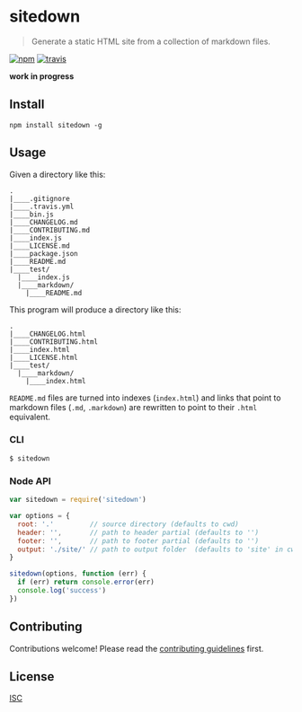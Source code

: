 # sitedown

> Generate a static HTML site from a collection of markdown files.

[![npm][npm-image]][npm-url]
[![travis][travis-image]][travis-url]

[npm-image]: https://img.shields.io/npm/v/sitedown.svg?style=flat-square
[npm-url]: https://www.npmjs.com/package/sitedown
[travis-image]: https://img.shields.io/travis/ngoldman/sitedown.svg?style=flat-square
[travis-url]: https://travis-ci.org/ngoldman/sitedown

**work in progress**

## Install

```
npm install sitedown -g
```

## Usage

Given a directory like this:

```
.
|____.gitignore
|____.travis.yml
|____bin.js
|____CHANGELOG.md
|____CONTRIBUTING.md
|____index.js
|____LICENSE.md
|____package.json
|____README.md
|____test/
  |____index.js
  |____markdown/
    |____README.md
```

This program will produce a directory like this:

```
.
|____CHANGELOG.html
|____CONTRIBUTING.html
|____index.html
|____LICENSE.html
|____test/
  |____markdown/
    |____index.html
```

`README.md` files are turned into indexes (`index.html`) and links that point to markdown files (`.md`, `.markdown`) are rewritten to point to their `.html` equivalent.

### CLI

```
$ sitedown
```

### Node API

```js
var sitedown = require('sitedown')

var options = {
  root: '.'         // source directory (defaults to cwd)
  header: '',       // path to header partial (defaults to '')
  footer: '',       // path to footer partial (defaults to '')
  output: './site/' // path to output folder  (defaults to 'site' in cwd)
}

sitedown(options, function (err) {
  if (err) return console.error(err)
  console.log('success')
})
```

## Contributing

Contributions welcome! Please read the [contributing guidelines](CONTRIBUTING.md) first.

## License

[ISC](LICENSE.md)
